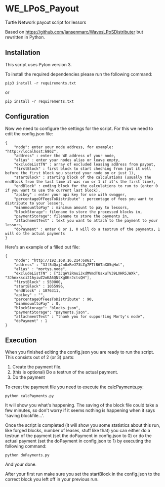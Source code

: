 # WE_LPoS_Payout
Turtle Network payout script for lessors

Based on <https://github.com/jansenmarc/WavesLPoSDistributer> but rewritten in Python.

## Installation
This script uses Pyton version 3.

To install the required dependencies please run the following command:
```
pip3 install -r requirements.txt
```
or 
```
pip install -r requirements.txt
```

## Configuration
Now we need to configure the settings for the script. For this we need to edit the config.json file:
```
{
    "node": enter your node address, for example: "http://localhost:6862",
    "address" : enter the WE address of your node,
    "alias" : enter your nodes alias or leave empty,
    "excludeListTN" : array of excluded leasing address from payout, 
    "firstBlock" : first block to start cheching from (put it well before the first block you started your node on or just 1), 
    "startBlock" : starting block of the calculations (usually the endBlock from the last time it was run or 1 if it's the first time),
    "endBlock" : ending block for the calculations to run to (enter 0 if you want to use the current last block),
    "apikey" : enter your api key for use with swagger,
    "percentageOfFeesToDistribute" : percentage of fees you want to distribute to your lessers, 
    "minAmounttoPay" : minimum amount to pay to lessors,
    "blockStorage": filename to store the processed blocks in,
    "paymentStorage": filename to store the payments in,
    "attachmentText" : text you want to attach to the payment to your lessors,
    "doPayment" : enter 0 or 1, 0 will do a testrun of the payments, 1 will do the actual payments
}
```

Here's an example of a filled out file:
```
{
    "node": "http://192.168.16.214:6861",
    "address" : "3JfSdQxjJn8xReJ73LZg7FTfB6TaXG5qHot",
    "alias" : "mortys.node",
    "excludeListTN" : ["3JqAYiRnuiJxdMVmdTUsxuTV39LXHR5JWXk", "3Jhnxksci21hyiwZ2oKA6QNtXg8KrJctsQH"],
    "firstBlock" : 550000,
    "startBlock" : 1055996,
    "endBlock" : 1076311,
    "apikey" : "",
    "percentageOfFeesToDistribute" : 90, 
    "minAmounttoPay" : 0,
    "blockStorage": "blocks.json",
    "paymentStorage": "payments.json",
    "attachmentText" : "thank you for supporting Morty's node",
    "doPayment" : 1
}
```

## Execution
When you finished editing the config.json you are ready to run the script. This consists out of 2 (or 3) parts:
1. Create the payment file.
2. (this is optional) Do a testrun of the actual payment.
3. Do the payment

To creat the payment file you need to execute the calcPayments.py:
```
python calcPayments.py
```
It will show you what's happening. The saving of the block file could take a few minutes, so don't worry if it seems nothing is happening when it says 'saving blockfile...'.

Once the script is completed (it will show you some statistics about this run, like forged blocks, number of leases, stuff like that) you can either do a testrun of the payment (set the doPayment in config.json to 0) or do the actual payment (set the doPayment in config.json to 1) by executing the following command:
```
python doPayments.py
```

And your done. 

After your first run make sure you set the startBlock in the config.json to the correct block you left off in your previous run.
